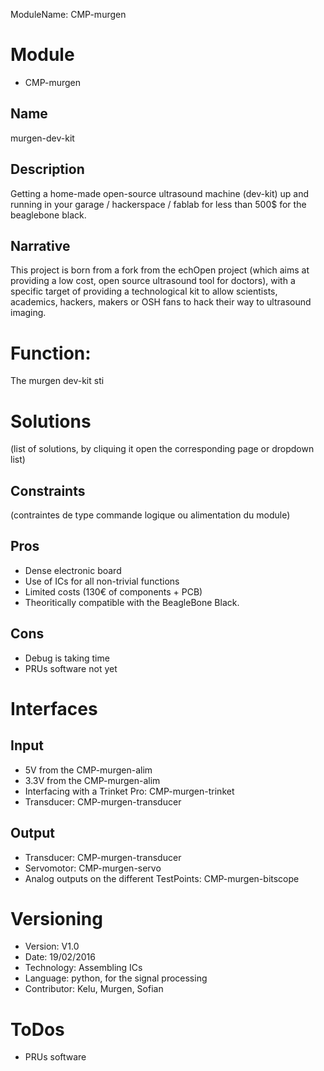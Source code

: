 ModuleName: CMP-murgen  



# Module

* CMP-murgen

## Name

murgen-dev-kit

## Description

Getting a home-made open-source ultrasound machine (dev-kit) up and running in your garage / hackerspace / fablab for less than 500$ for the beaglebone black. 

## Narrative

This project is born from a fork from the echOpen project (which aims at providing a low cost, open source ultrasound tool for doctors), with a specific target of providing a technological kit to allow scientists, academics, hackers, makers or OSH fans to hack their way to ultrasound imaging.

# Function: 

The murgen dev-kit sti

# Solutions

(list of solutions, by cliquing it open the corresponding page or dropdown list)

## Constraints 
(contraintes de type commande logique ou alimentation du module)

## Pros

* Dense electronic board
* Use of ICs for all non-trivial functions
* Limited costs (130€ of components + PCB)
* Theoritically compatible with the BeagleBone Black.

## Cons

* Debug is taking time
* PRUs software not yet 

# Interfaces

## Input

* 5V from the CMP-murgen-alim
* 3.3V from the CMP-murgen-alim
* Interfacing with a Trinket Pro: CMP-murgen-trinket
* Transducer: CMP-murgen-transducer

## Output

* Transducer: CMP-murgen-transducer
* Servomotor: CMP-murgen-servo
* Analog outputs on the different TestPoints: CMP-murgen-bitscope

# Versioning

* Version: V1.0
* Date: 19/02/2016
* Technology: Assembling ICs
* Language: python, for the signal processing
* Contributor: Kelu, Murgen, Sofian

# ToDos

* PRUs software
